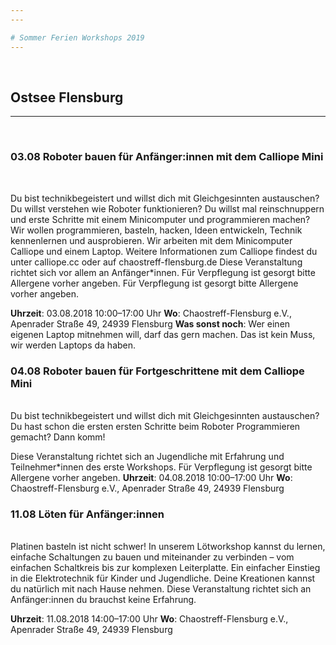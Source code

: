 ```yaml
---
---

# Sommer Ferien Workshops 2019
---
```

<br>

## Ostsee Flensburg
---
<br>

### **03.08** Roboter bauen für Anfänger:innen mit dem Calliope Mini
<br>

Du bist technikbegeistert und willst dich mit Gleichgesinnten austauschen? Du willst verstehen wie Roboter funktionieren? Du willst mal reinschnuppern und erste Schritte mit einem Minicomputer und programmieren machen? Wir wollen programmieren, basteln, hacken, Ideen entwickeln, Technik kennenlernen und ausprobieren. Wir arbeiten mit dem Minicomputer Calliope und einem Laptop. Weitere Informationen zum Calliope findest du unter calliope.cc oder auf chaostreff-flensburg.de
Diese Veranstaltung richtet sich vor allem an Anfänger*innen. Für Verpflegung ist gesorgt bitte Allergene vorher angeben. Für Verpflegung ist gesorgt bitte Allergene vorher angeben.<br>

**Uhrzeit**: 03.08.2018 10:00–17:00 Uhr
**Wo**: Chaostreff-Flensburg e.V., Apenrader Straße 49, 24939 Flensburg
**Was sonst noch**: Wer einen eigenen Laptop mitnehmen will, darf das gern machen. Das ist kein Muss, wir werden Laptops da haben.<br>

### **04.08** Roboter bauen für Fortgeschrittene mit dem Calliope Mini
<br>
Du bist technikbegeistert und willst dich mit Gleichgesinnten austauschen? Du hast schon die ersten ersten Schritte beim Roboter Programmieren gemacht? Dann komm!<br>

Diese Veranstaltung richtet sich an Jugendliche mit Erfahrung und Teilnehmer*innen des erste Workshops. Für Verpflegung ist gesorgt bitte Allergene vorher angeben.
**Uhrzeit**: 04.08.2018 10:00–17:00 Uhr
**Wo**: Chaostreff-Flensburg e.V., Apenrader Straße 49, 24939 Flensburg<br>

### **11.08** Löten für Anfänger:innen
<br>
Platinen basteln ist nicht schwer! In unserem Lötworkshop kannst du lernen, einfache Schaltungen zu bauen und miteinander zu verbinden – vom einfachen Schaltkreis bis zur komplexen Leiterplatte. Ein einfacher Einstieg in die Elektrotechnik für Kinder und Jugendliche. Deine Kreationen kannst du natürlich mit nach Hause nehmen. Diese Veranstaltung richtet sich an Anfänger:innen du brauchst keine Erfahrung.<br>

**Uhrzeit**: 11.08.2018 14:00–17:00 Uhr
**Wo**: Chaostreff-Flensburg e.V., Apenrader Straße 49, 24939 Flensburg